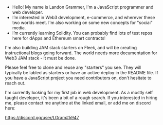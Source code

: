 - Hello! My name is Landon Grammer, I'm a JavaScript programmer and web developer. 
- I’m interested in Web3 development, e-commerce, and wherever these two worlds meet. I'm also working on some new concepts for "social" media.
- I’m currently learning Solidity. You can probably find lots of test repos here for dApps and Ethereum smart contracts!

I'm also building JAM stack starters on Fleek, and will be creating instructional blogs going forward. The world needs more documentation for Web3 JAM stack - it must be done. 

Please feel free to clone and reuse any "starters" you see. They will typically be labled as starters or have an active deploy in the README file. If you have a JavaScript project you need contributors on, don't hesitate to reach out.

I'm currently looking for my first job in web development. As a mostly self taught developer, it's been a bit of a rough search. If you interested in hiring me, please contact me anytime at the linked email, or add me on discord here:

https://discord.gg/user/LGram#5947
